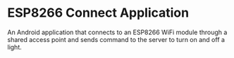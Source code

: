 # ESP8266 Connect Application

An Android application that connects to an ESP8266 WiFi module through a shared access point and sends command to the server to turn on and off a light.  




